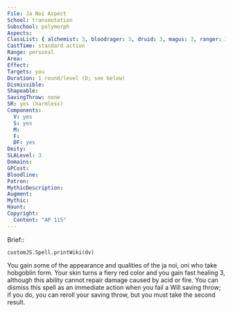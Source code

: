 ```yaml
---
File: Ja Noi Aspect
School: transmutation
Subschool: polymorph
Aspects: 
ClassList: { alchemist: 3, bloodrager: 3, druid: 3, magus: 3, ranger: 3, sorcerer: 3, wizard: 3 }
CastTime: standard action
Range: personal
Area: 
Effect: 
Targets: you
Duration: 1 round/level (D; see below)
Dismissible: 
Shapeable: 
SavingThrow: none
SR: yes (harmless)
Components:
  V: yes
  S: yes
  M: 
  F: 
  DF: yes
Deity: 
SLALevel: 3
Domains: 
GPCost: 
Bloodline: 
Patron: 
MythicDescription: 
Augment: 
Mythic: 
Haunt: 
Copyright:
  Content: "AP 115"
---
```

Brief:: 

```dataviewjs
customJS.Spell.printWiki(dv)
```

You gain some of the appearance and qualities of the ja noi, oni who take hobgoblin form. Your skin turns a fiery red color and you gain fast healing 3, although this ability cannot repair damage caused by acid or fire. You can dismiss this spell as an immediate action when you fail a Will saving throw; if you do, you can reroll your saving throw, but you must take the second result.
